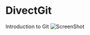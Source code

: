 # DivectGit
Introduction to Git
![ScreenShot](https://raw.github.com/Dante-Ajushi/DivectGit/tree/master/resources/img/git_badge.fw-600x600.png)